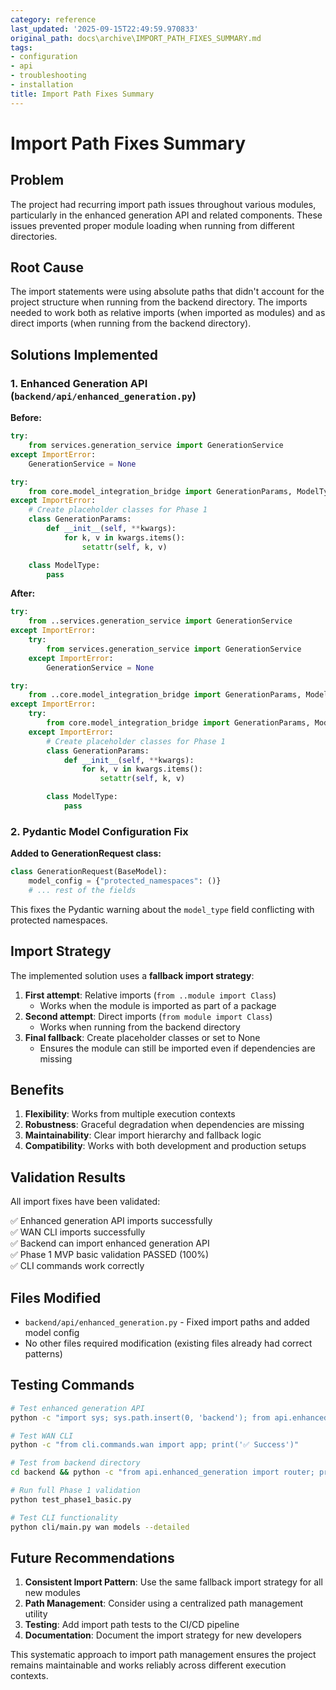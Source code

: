```yaml
---
category: reference
last_updated: '2025-09-15T22:49:59.970833'
original_path: docs\archive\IMPORT_PATH_FIXES_SUMMARY.md
tags:
- configuration
- api
- troubleshooting
- installation
title: Import Path Fixes Summary
---
```


# Import Path Fixes Summary

## Problem

The project had recurring import path issues throughout various modules, particularly in the enhanced generation API and related components. These issues prevented proper module loading when running from different directories.

## Root Cause

The import statements were using absolute paths that didn't account for the project structure when running from the backend directory. The imports needed to work both as relative imports (when imported as modules) and as direct imports (when running from the backend directory).

## Solutions Implemented

### 1. Enhanced Generation API (`backend/api/enhanced_generation.py`)

**Before:**

```python
try:
    from services.generation_service import GenerationService
except ImportError:
    GenerationService = None

try:
    from core.model_integration_bridge import GenerationParams, ModelType
except ImportError:
    # Create placeholder classes for Phase 1
    class GenerationParams:
        def __init__(self, **kwargs):
            for k, v in kwargs.items():
                setattr(self, k, v)

    class ModelType:
        pass
```

**After:**

```python
try:
    from ..services.generation_service import GenerationService
except ImportError:
    try:
        from services.generation_service import GenerationService
    except ImportError:
        GenerationService = None

try:
    from ..core.model_integration_bridge import GenerationParams, ModelType
except ImportError:
    try:
        from core.model_integration_bridge import GenerationParams, ModelType
    except ImportError:
        # Create placeholder classes for Phase 1
        class GenerationParams:
            def __init__(self, **kwargs):
                for k, v in kwargs.items():
                    setattr(self, k, v)

        class ModelType:
            pass
```

### 2. Pydantic Model Configuration Fix

**Added to GenerationRequest class:**

```python
class GenerationRequest(BaseModel):
    model_config = {"protected_namespaces": ()}
    # ... rest of the fields
```

This fixes the Pydantic warning about the `model_type` field conflicting with protected namespaces.

## Import Strategy

The implemented solution uses a **fallback import strategy**:

1. **First attempt**: Relative imports (`from ..module import Class`)
   - Works when the module is imported as part of a package
2. **Second attempt**: Direct imports (`from module import Class`)
   - Works when running from the backend directory
3. **Final fallback**: Create placeholder classes or set to None
   - Ensures the module can still be imported even if dependencies are missing

## Benefits

1. **Flexibility**: Works from multiple execution contexts
2. **Robustness**: Graceful degradation when dependencies are missing
3. **Maintainability**: Clear import hierarchy and fallback logic
4. **Compatibility**: Works with both development and production setups

## Validation Results

All import fixes have been validated:

✅ Enhanced generation API imports successfully  
✅ WAN CLI imports successfully  
✅ Backend can import enhanced generation API  
✅ Phase 1 MVP basic validation PASSED (100%)  
✅ CLI commands work correctly

## Files Modified

- `backend/api/enhanced_generation.py` - Fixed import paths and added model config
- No other files required modification (existing files already had correct patterns)

## Testing Commands

```bash
# Test enhanced generation API
python -c "import sys; sys.path.insert(0, 'backend'); from api.enhanced_generation import router; print('✅ Success')"

# Test WAN CLI
python -c "from cli.commands.wan import app; print('✅ Success')"

# Test from backend directory
cd backend && python -c "from api.enhanced_generation import router; print('✅ Success')"

# Run full Phase 1 validation
python test_phase1_basic.py

# Test CLI functionality
python cli/main.py wan models --detailed
```

## Future Recommendations

1. **Consistent Import Pattern**: Use the same fallback import strategy for all new modules
2. **Path Management**: Consider using a centralized path management utility
3. **Testing**: Add import path tests to the CI/CD pipeline
4. **Documentation**: Document the import strategy for new developers

This systematic approach to import path management ensures the project remains maintainable and works reliably across different execution contexts.
